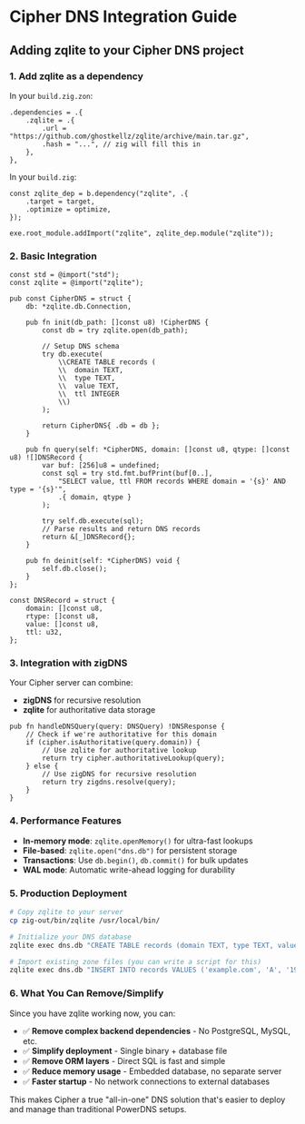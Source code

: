 # Cipher DNS Integration Guide

## Adding zqlite to your Cipher DNS project

### 1. Add zqlite as a dependency

In your `build.zig.zon`:
```zig
.dependencies = .{
    .zqlite = .{
        .url = "https://github.com/ghostkellz/zqlite/archive/main.tar.gz",
        .hash = "...", // zig will fill this in
    },
},
```

In your `build.zig`:
```zig
const zqlite_dep = b.dependency("zqlite", .{
    .target = target,
    .optimize = optimize,
});

exe.root_module.addImport("zqlite", zqlite_dep.module("zqlite"));
```

### 2. Basic Integration

```zig
const std = @import("std");
const zqlite = @import("zqlite");

pub const CipherDNS = struct {
    db: *zqlite.db.Connection,
    
    pub fn init(db_path: []const u8) !CipherDNS {
        const db = try zqlite.open(db_path);
        
        // Setup DNS schema
        try db.execute(
            \\CREATE TABLE records (
            \\  domain TEXT,
            \\  type TEXT,
            \\  value TEXT,
            \\  ttl INTEGER
            \\)
        );
        
        return CipherDNS{ .db = db };
    }
    
    pub fn query(self: *CipherDNS, domain: []const u8, qtype: []const u8) ![]DNSRecord {
        var buf: [256]u8 = undefined;
        const sql = try std.fmt.bufPrint(buf[0..], 
            "SELECT value, ttl FROM records WHERE domain = '{s}' AND type = '{s}'",
            .{ domain, qtype }
        );
        
        try self.db.execute(sql);
        // Parse results and return DNS records
        return &[_]DNSRecord{};
    }
    
    pub fn deinit(self: *CipherDNS) void {
        self.db.close();
    }
};

const DNSRecord = struct {
    domain: []const u8,
    rtype: []const u8,
    value: []const u8,
    ttl: u32,
};
```

### 3. Integration with zigDNS

Your Cipher server can combine:
- **zigDNS** for recursive resolution
- **zqlite** for authoritative data storage

```zig
pub fn handleDNSQuery(query: DNSQuery) !DNSResponse {
    // Check if we're authoritative for this domain
    if (cipher.isAuthoritative(query.domain)) {
        // Use zqlite for authoritative lookup
        return try cipher.authoritativeLookup(query);
    } else {
        // Use zigDNS for recursive resolution
        return try zigdns.resolve(query);
    }
}
```

### 4. Performance Features

- **In-memory mode**: `zqlite.openMemory()` for ultra-fast lookups
- **File-based**: `zqlite.open("dns.db")` for persistent storage
- **Transactions**: Use `db.begin()`, `db.commit()` for bulk updates
- **WAL mode**: Automatic write-ahead logging for durability

### 5. Production Deployment

```bash
# Copy zqlite to your server
cp zig-out/bin/zqlite /usr/local/bin/

# Initialize your DNS database
zqlite exec dns.db "CREATE TABLE records (domain TEXT, type TEXT, value TEXT, ttl INTEGER)"

# Import existing zone files (you can write a script for this)
zqlite exec dns.db "INSERT INTO records VALUES ('example.com', 'A', '192.168.1.10', 300)"
```

### 6. What You Can Remove/Simplify

Since you have zqlite working now, you can:

- ✅ **Remove complex backend dependencies** - No PostgreSQL, MySQL, etc.
- ✅ **Simplify deployment** - Single binary + database file
- ✅ **Remove ORM layers** - Direct SQL is fast and simple
- ✅ **Reduce memory usage** - Embedded database, no separate server
- ✅ **Faster startup** - No network connections to external databases

This makes Cipher a true "all-in-one" DNS solution that's easier to deploy and manage than traditional PowerDNS setups.
